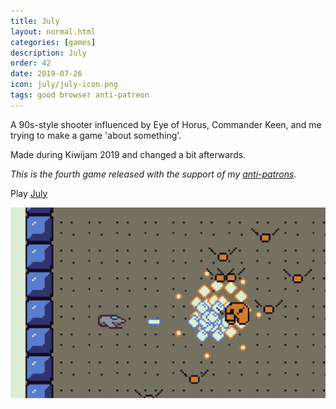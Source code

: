```yaml
---
title: July
layout: normal.html
categories: [games]
description: July
order: 42
date: 2019-07-26
icon: july/july-icon.png
tags: good browser anti-patreon
---
```


A 90s-style shooter influenced by Eye of Horus, Commander Keen, and me trying to make a game 'about something'.

Made during Kiwijam 2019 and changed a bit afterwards.

_This is the fourth game released with the support of my [anti-patrons](/anti-patreon)._

<p>Play <a href="https://julygame.mgatland.com">July</a></p>

![](1.png)
